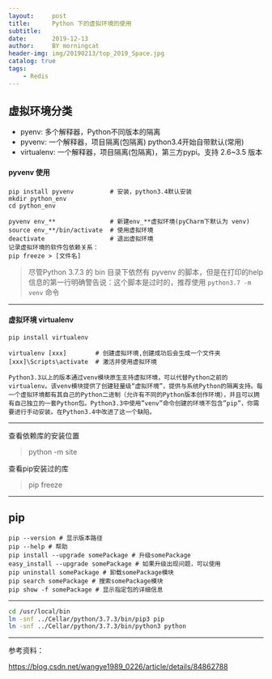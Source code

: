 ```yaml
---
layout:     post
title:      Python 下的虚拟环境的使用
subtitle:   
date:       2019-12-13
author:     BY morningcat
header-img: img/20190213/top_2019_Space.jpg
catalog: true
tags:
    - Redis
---
```



## 虚拟环境分类

- pyenv: 多个解释器，Python不同版本的隔离
- pyvenv: 一个解释器，项目隔离(包隔离) python3.4开始自带默认(常用)
- virtualenv: 一个解释器，项目隔离(包隔离)，第三方pypi。支持 2.6~3.5 版本


#### pyvenv 使用

```
pip install pyvenv          # 安装，python3.4默认安装
mkdir python_env
cd python_env

pyvenv env_**               # 新建env_**虚拟环境(pyCharm下默认为 venv)
source env_**/bin/activate  # 使用虚拟环境
deactivate                  # 退出虚拟环境
记录虚拟环境的软件包依赖关系：
pip freeze > [文件名]
```

> 尽管Python 3.7.3 的 bin 目录下依然有 pyvenv 的脚本，但是在打印的help信息的第一行明确警告说：这个脚本是过时的，推荐使用 `python3.7 -m venv` 命令

---

#### 虚拟环境 virtualenv

```
pip install virtualenv

virtualenv [xxx]        # 创建虚拟环境,创建成功后会生成一个文件夹
[xxx]\Scripts\activate  # 激活并使用虚拟环境

Python3.3以上的版本通过venv模块原生支持虚拟环境，可以代替Python之前的virtualenv。该venv模块提供了创建轻量级“虚拟环境”，提供与系统Python的隔离支持。每一个虚拟环境都有其自己的Python二进制（允许有不同的Python版本创作环境），并且可以拥有自己独立的一套Python包。Python3.3中使用”venv”命令创建的环境不包含”pip”，你需要进行手动安装。在Python3.4中改进了这一个缺陷。
```
---

查看依赖库的安装位置

> python -m site 

查看pip安装过的库

> pip freeze

---

## pip

```
pip --version # 显示版本路径
pip --help # 帮助
pip install --upgrade somePackage # 升级somePackage
easy_install --upgrade somePackage # 如果升级出现问题，可以使用
pip uninstall somePackage # 卸载somePackage模块
pip search somePackage # 搜索somePackage模块
pip show -f somePackage # 显示指定包的详细信息
```

---

```bash
cd /usr/local/bin
ln -snf ../Cellar/python/3.7.3/bin/pip3 pip
ln -snf ../Cellar/python/3.7.3/bin/python3 python
```

---

参考资料：

https://blog.csdn.net/wangye1989_0226/article/details/84862788
